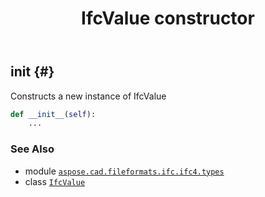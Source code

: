 ﻿---
title: IfcValue constructor
second_title: Aspose.CAD for Python via .NET API References
description: 
type: docs
weight: 10
url: /python-net/aspose.cad.fileformats.ifc.ifc4.types/ifcvalue/__init__/
is_root: false
---

## __init__ {#}

Constructs a new instance of IfcValue



```python
def __init__(self):
    ...
```





### See Also
* module [`aspose.cad.fileformats.ifc.ifc4.types`](../../)
* class [`IfcValue`](/cad/python-net/aspose.cad.fileformats.ifc.ifc4.types/ifcvalue)
